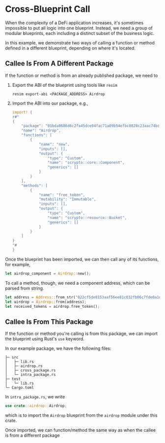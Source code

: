 # Cross-Blueprint Call

When the complexity of a DeFi application increases, it's sometimes impossible to put all logic into one blueprint. Instead, we need a group of modular blueprints, each including a distinct subset of the business logic.

In this example, we demonstrate two ways of calling a function or method defined in a different blueprint, depending on where it's located.

## Callee Is From A Different Package

If the function or method is from an already published package, we need to
1. Export the ABI of the blueprint using tools like `resim`
    ```
    resim export-abi <PACKAGE_ADDRESS> Airdrop
    ```
2. Import the ABI into our package, e.g.,
    ```rust
    import! {
    r#"
    {
        "package": "01bda8686d6c2fa45dce04fac71a09b54efbc8028c23aac74bc00e",
        "name": "Airdrop",
        "functions": [
            {
                "name": "new",
                "inputs": [],
                "output": {
                    "type": "Custom",
                    "name": "scrypto::core::Component",
                    "generics": []
                }
            }
        ],
        "methods": [
            {
                "name": "free_token",
                "mutability": "Immutable",
                "inputs": [],
                "output": {
                    "type": "Custom",
                    "name": "scrypto::resource::Bucket",
                    "generics": []
                }
            }
        ]
    }
    "#
    }
    ```
Once the blueprint has been imported, we can then call any of its functions, for example,

```rust
let airdrop_component = Airdrop::new();
```

To call a method, though, we need a component address, which can be parsed from string.
```rust
let address = Address::from_str("022cf5de8153aaf56ee81c032fb06c7fde0a1dc2389040d651dfc2").unwrap();
let airdrop = Airdrop::from(address);
let received_tokens = airdrop.free_token();
```

## Callee Is From This Package

If the function or method you're calling is from this package, we can import the blueprint using Rust's `use` keyword.

In our example package, we have the following files:
```
├─ src
│   ├─ lib.rs
│   ├─ airdrop.rs
│   ├─ cross_package.rs
│   └─ intra_package.rs
├─ test
│   └─ lib.rs
└─ Cargo.toml
```

In `intra_package.rs`, we write

```rust
use crate::airdrop::Airdrop;
```

which is to import the `Airdrop` blueprint from the `airdrop` module under this crate.

Once imported, we can function/method the same way as when the callee is from a different package